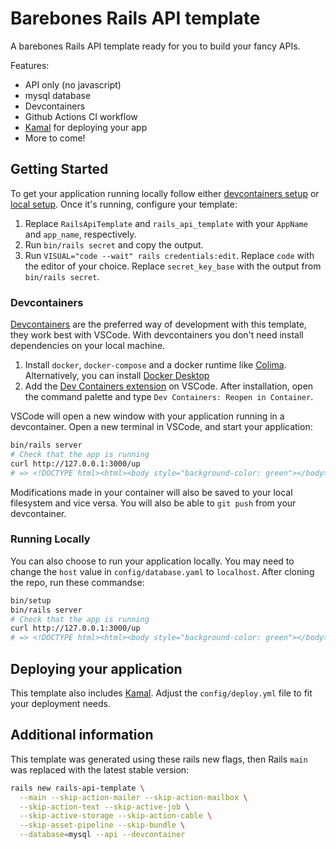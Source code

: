 # Barebones Rails API template

A barebones Rails API template ready for you to build your fancy APIs.

Features:
- API only (no javascript)
- mysql database
- Devcontainers
- Github Actions CI workflow
- [Kamal](https://kamal-deploy.org/) for deploying your app
- More to come!

## Getting Started

To get your application running locally follow either [devcontainers setup](https://github.com/jonathanyeong/rails-barebones-api?tab=readme-ov-file#devcontainers) or [local setup](https://github.com/jonathanyeong/rails-barebones-api?tab=readme-ov-file#running-locally). Once it's running, configure your template:

1. Replace `RailsApiTemplate` and `rails_api_template` with your `AppName` and `app_name`, respectively.
2. Run `bin/rails secret` and copy the output.
3. Run `VISUAL="code --wait" rails credentials:edit`. Replace `code` with the editor of your choice. Replace `secret_key_base` with the output from `bin/rails secret`.

### Devcontainers

[Devcontainers](https://containers.dev/) are the preferred way of development with this template, they work best with VSCode. With devcontainers you don't need install dependencies on your local machine.

1. Install `docker`, `docker-compose` and a docker runtime like [Colima](https://github.com/abiosoft/colima). Alternatively, you can install [Docker Desktop](https://www.docker.com/products/docker-desktop/)
2. Add the [Dev Containers extension](https://marketplace.visualstudio.com/items?itemName=ms-vscode-remote.remote-containers) on VSCode. After installation, open the command palette and type `Dev Containers: Reopen in Container`.

VSCode will open a new window with your application running in a devcontainer. Open a new terminal in VSCode, and start your application:

```bash
bin/rails server
# Check that the app is running
curl http://127.0.0.1:3000/up
# => <!DOCTYPE html><html><body style="background-color: green"></body></html>
```

Modifications made in your container will also be saved to your local filesystem and vice versa. You will also be able to `git push` from your devcontainer.

### Running Locally

You can also choose to run your application locally. You may need to change the `host` value in `config/database.yaml` to `localhost`. After cloning the repo, run these commandse:

```bash
bin/setup
bin/rails server
# Check that the app is running
curl http://127.0.0.1:3000/up
# => <!DOCTYPE html><html><body style="background-color: green"></body></html>
```

## Deploying your application

This template also includes [Kamal](https://kamal-deploy.org/). Adjust the `config/deploy.yml` file to fit your deployment needs.

## Additional information

This template was generated using these rails new flags, then Rails `main` was replaced with the latest stable version:

```bash
rails new rails-api-template \
  --main --skip-action-mailer --skip-action-mailbox \
  --skip-action-text --skip-active-job \
  --skip-active-storage --skip-action-cable \
  --skip-asset-pipeline --skip-bundle \
  --database=mysql --api --devcontainer
```
